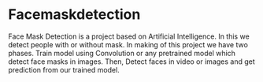 # Facemaskdetection
Face Mask Detection is a project based on Artificial Intelligence. In this we detect people with or without mask. In making of this project we have two phases. Train model using Convolution or any pretrained model which detect face masks in images. Then, Detect faces in video or images and get prediction from our trained model.
